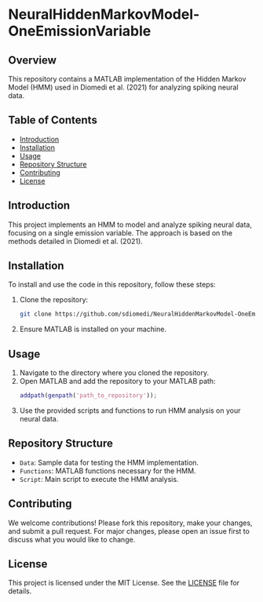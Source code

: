 # NeuralHiddenMarkovModel-OneEmissionVariable

## Overview
This repository contains a MATLAB implementation of the Hidden Markov Model (HMM) used in Diomedi et al. (2021) for analyzing spiking neural data.

## Table of Contents
- [Introduction](#introduction)
- [Installation](#installation)
- [Usage](#usage)
- [Repository Structure](#repository-structure)
- [Contributing](#contributing)
- [License](#license)

## Introduction
This project implements an HMM to model and analyze spiking neural data, focusing on a single emission variable. The approach is based on the methods detailed in Diomedi et al. (2021).

## Installation
To install and use the code in this repository, follow these steps:

1. Clone the repository:
    ```bash
    git clone https://github.com/sdiomedi/NeuralHiddenMarkovModel-OneEmissionVariable.git
    ```
2. Ensure MATLAB is installed on your machine.

## Usage
1. Navigate to the directory where you cloned the repository.
2. Open MATLAB and add the repository to your MATLAB path:
    ```matlab
    addpath(genpath('path_to_repository'));
    ```
3. Use the provided scripts and functions to run HMM analysis on your neural data.

## Repository Structure
- `Data`: Sample data for testing the HMM implementation.
- `Functions`: MATLAB functions necessary for the HMM.
- `Script`: Main script to execute the HMM analysis.

## Contributing
We welcome contributions! Please fork this repository, make your changes, and submit a pull request. For major changes, please open an issue first to discuss what you would like to change.

## License
This project is licensed under the MIT License. See the [LICENSE](LICENSE) file for details.

